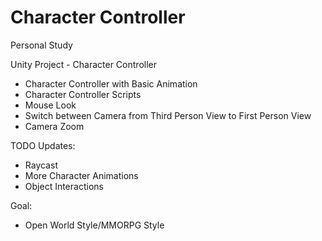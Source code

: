 # Character Controller
 Personal Study

Unity Project - Character Controller
- Character Controller with Basic Animation
- Character Controller Scripts
- Mouse Look
- Switch between Camera from Third Person View to First Person View
- Camera Zoom


TODO Updates: 
- Raycast
- More Character Animations
- Object Interactions 

Goal:
- Open World Style/MMORPG Style

